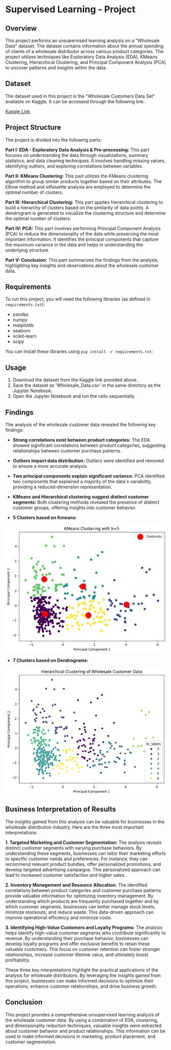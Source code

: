 # Supervised Learning - Project

## Overview

This project performs an unsupervised learning analysis on a "Wholesale Data" dataset. The dataset contains information about the annual spending of clients of a wholesale distributor across various product categories. The project utilizes techniques like Exploratory Data Analysis (EDA), KMeans Clustering, Hierarchical Clustering, and Principal Component Analysis (PCA) to uncover patterns and insights within the data.

## Dataset

The dataset used in this project is the "Wholesale Customers Data Set" available on Kaggle. It can be accessed through the following link:

[Kaggle Link](https://www.kaggle.com/datasets/binovi/wholesale-customers-data-set)

## Project Structure

The project is divided into the following parts:

**Part I: EDA - Exploratory Data Analysis & Pre-processing:** This part focuses on understanding the data through visualizations, summary statistics, and data cleaning techniques. It involves handling missing values, identifying outliers, and exploring correlations between variables.

**Part II: KMeans Clustering:** This part utilizes the KMeans clustering algorithm to group similar products together based on their attributes. The Elbow method and silhouette analysis are employed to determine the optimal number of clusters.

**Part III: Hierarchical Clustering:** This part applies hierarchical clustering to build a hierarchy of clusters based on the similarity of data points. A dendrogram is generated to visualize the clustering structure and determine the optimal number of clusters.

**Part IV: PCA:** This part involves performing Principal Component Analysis (PCA) to reduce the dimensionality of the data while preserving the most important information. It identifies the principal components that capture the maximum variance in the data and helps in understanding the underlying structure.

**Part V: Conclusion:** This part summarizes the findings from the analysis, highlighting key insights and observations about the wholesale customer data.

## Requirements

To run this project, you will need the following libraries (as defined in `requirements.txt`):

- pandas
- numpy
- matplotlib
- seaborn
- scikit-learn
- scipy

You can install these libraries using `pip install -r requirements.txt`:

## Usage

1. Download the dataset from the Kaggle link provided above.
2. Save the dataset as 'Wholesale_Data.csv' in the same directory as the Jupyter Notebook.
3. Open the Jupyter Notebook and run the cells sequentially.

## Findings

The analysis of the wholesale customer data revealed the following key findings:

* **Strong correlations exist between product categories:** The EDA showed significant correlations between product categories, suggesting relationships between customer purchase patterns.
* **Outliers impact data distribution:** Outliers were identified and removed to ensure a more accurate analysis.
* **Two principal components explain significant variance:** PCA identified two components that explained a majority of the data's variability, providing a reduced-dimension representation.
* **KMeans and Hierarchical clustering suggest distinct customer segments:** Both clustering methods revealed the presence of distinct customer groups, offering insights into customer behavior.

* **5 Clusters based on Kmeans:**

![K-means 5 Clusters](K-means_Cluster_5.png)

* **7 Clusters based on Dendrograms:**

![Dendrogram 7 Clusters](Dendrogram_Clusters_7.png)

## Business Interpretation of Results

The insights gained from this analysis can be valuable for businesses in the wholesale distribution industry. Here are the three most important interpretations:

**1. Targeted Marketing and Customer Segmentation:**  The analysis reveals distinct customer segments with varying purchase behaviors. By understanding these segments, businesses can tailor their marketing efforts to specific customer needs and preferences. For instance, they can recommend relevant product bundles, offer personalized promotions, and develop targeted advertising campaigns. This personalized approach can lead to increased customer satisfaction and higher sales.

**2. Inventory Management and Resource Allocation:** The identified correlations between product categories and customer purchase patterns provide valuable information for optimizing inventory management. By understanding which products are frequently purchased together and by which customer segments, businesses can better manage stock levels, minimize stockouts, and reduce waste. This data-driven approach can improve operational efficiency and minimize costs.

**3. Identifying High-Value Customers and Loyalty Programs:** The analysis helps identify high-value customer segments who contribute significantly to revenue. By understanding their purchase behavior, businesses can develop loyalty programs and offer exclusive benefits to retain these valuable customers. This focus on customer retention can foster stronger relationships, increase customer lifetime value, and ultimately boost profitability.

These three key interpretations highlight the practical applications of the analysis for wholesale distributors. By leveraging the insights gained from this project, businesses can make informed decisions to optimize their operations, enhance customer relationships, and drive business growth.

## Conclusion

This project provides a comprehensive unsupervised learning analysis of the wholesale customer data. By using a combination of EDA, clustering, and dimensionality reduction techniques, valuable insights were extracted about customer behavior and product relationships. This information can be used to make informed decisions in marketing, product placement, and customer segmentation.
